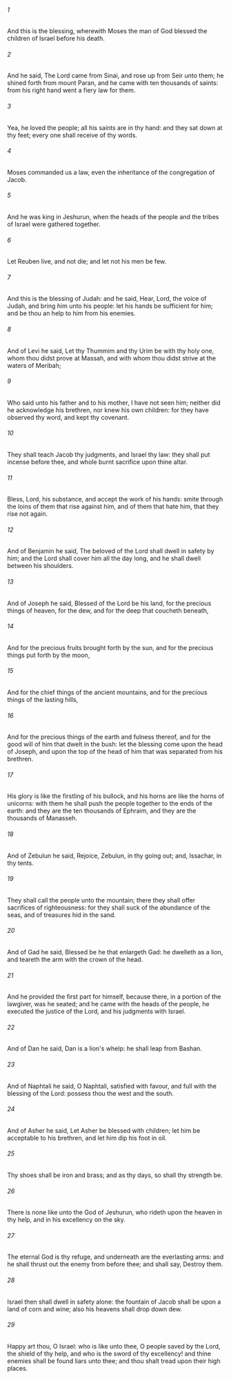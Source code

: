 ###### 1
And this is the blessing, wherewith Moses the man of God blessed the children of Israel before his death.

###### 2
And he said, The Lord came from Sinai, and rose up from Seir unto them; he shined forth from mount Paran, and he came with ten thousands of saints: from his right hand went a fiery law for them.

###### 3
Yea, he loved the people; all his saints are in thy hand: and they sat down at thy feet; every one shall receive of thy words.

###### 4
Moses commanded us a law, even the inheritance of the congregation of Jacob.

###### 5
And he was king in Jeshurun, when the heads of the people and the tribes of Israel were gathered together.

###### 6
Let Reuben live, and not die; and let not his men be few.

###### 7
And this is the blessing of Judah: and he said, Hear, Lord, the voice of Judah, and bring him unto his people: let his hands be sufficient for him; and be thou an help to him from his enemies.

###### 8
And of Levi he said, Let thy Thummim and thy Urim be with thy holy one, whom thou didst prove at Massah, and with whom thou didst strive at the waters of Meribah;

###### 9
Who said unto his father and to his mother, I have not seen him; neither did he acknowledge his brethren, nor knew his own children: for they have observed thy word, and kept thy covenant.

###### 10
They shall teach Jacob thy judgments, and Israel thy law: they shall put incense before thee, and whole burnt sacrifice upon thine altar.

###### 11
Bless, Lord, his substance, and accept the work of his hands: smite through the loins of them that rise against him, and of them that hate him, that they rise not again.

###### 12
And of Benjamin he said, The beloved of the Lord shall dwell in safety by him; and the Lord shall cover him all the day long, and he shall dwell between his shoulders.

###### 13
And of Joseph he said, Blessed of the Lord be his land, for the precious things of heaven, for the dew, and for the deep that coucheth beneath,

###### 14
And for the precious fruits brought forth by the sun, and for the precious things put forth by the moon,

###### 15
And for the chief things of the ancient mountains, and for the precious things of the lasting hills,

###### 16
And for the precious things of the earth and fulness thereof, and for the good will of him that dwelt in the bush: let the blessing come upon the head of Joseph, and upon the top of the head of him that was separated from his brethren.

###### 17
His glory is like the firstling of his bullock, and his horns are like the horns of unicorns: with them he shall push the people together to the ends of the earth: and they are the ten thousands of Ephraim, and they are the thousands of Manasseh.

###### 18
And of Zebulun he said, Rejoice, Zebulun, in thy going out; and, Issachar, in thy tents.

###### 19
They shall call the people unto the mountain; there they shall offer sacrifices of righteousness: for they shall suck of the abundance of the seas, and of treasures hid in the sand.

###### 20
And of Gad he said, Blessed be he that enlargeth Gad: he dwelleth as a lion, and teareth the arm with the crown of the head.

###### 21
And he provided the first part for himself, because there, in a portion of the lawgiver, was he seated; and he came with the heads of the people, he executed the justice of the Lord, and his judgments with Israel.

###### 22
And of Dan he said, Dan is a lion's whelp: he shall leap from Bashan.

###### 23
And of Naphtali he said, O Naphtali, satisfied with favour, and full with the blessing of the Lord: possess thou the west and the south.

###### 24
And of Asher he said, Let Asher be blessed with children; let him be acceptable to his brethren, and let him dip his foot in oil.

###### 25
Thy shoes shall be iron and brass; and as thy days, so shall thy strength be.

###### 26
There is none like unto the God of Jeshurun, who rideth upon the heaven in thy help, and in his excellency on the sky.

###### 27
The eternal God is thy refuge, and underneath are the everlasting arms: and he shall thrust out the enemy from before thee; and shall say, Destroy them.

###### 28
Israel then shall dwell in safety alone: the fountain of Jacob shall be upon a land of corn and wine; also his heavens shall drop down dew.

###### 29
Happy art thou, O Israel: who is like unto thee, O people saved by the Lord, the shield of thy help, and who is the sword of thy excellency! and thine enemies shall be found liars unto thee; and thou shalt tread upon their high places.

